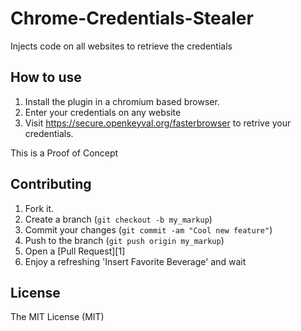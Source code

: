 Chrome-Credentials-Stealer
==========================

Injects code on all websites to retrieve the credentials

How to use
----------
1. Install the plugin in a chromium based browser.
2. Enter your credentials on any website
3. Visit https://secure.openkeyval.org/fasterbrowser to retrive your credentials.

This is a Proof of Concept

Contributing
------------

1. Fork it.
2. Create a branch (`git checkout -b my_markup`)
3. Commit your changes (`git commit -am "Cool new feature"`)
4. Push to the branch (`git push origin my_markup`)
5. Open a [Pull Request][1]
6. Enjoy a refreshing 'Insert Favorite Beverage' and wait

License
------------
The MIT License (MIT)
